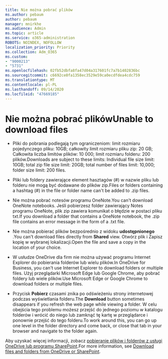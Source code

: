 ```yaml
---
title: Nie można pobrać plików
ms.author: pebaum
author: pebaum
manager: mnirkhe
ms.audience: Admin
ms.topic: article
ms.service: o365-administration
ROBOTS: NOINDEX, NOFOLLOW
localization_priority: Priority
ms.collection: Adm_O365
ms.custom:
- "9000213"
- "5731"
ms.openlocfilehash: 02fb52dbfa8fa47d04a317601fc7a7b1402836bc
ms.sourcegitcommit: c6692ce0fa1358ec3529e59ca0ecdfdea4cdc759
ms.translationtype: MT
ms.contentlocale: pl-PL
ms.lasthandoff: 09/14/2020
ms.locfileid: "47669185"
---
```

# <a name="unable-to-download-files"></a><span data-ttu-id="d0450-102">Nie można pobrać plików</span><span class="sxs-lookup"><span data-stu-id="d0450-102">Unable to download files</span></span>

- <span data-ttu-id="d0450-103">Pliki do pobrania podlegają tym ograniczeniom: limit rozmiaru pojedynczego pliku: 10GB; całkowity limit rozmiaru pliku zip: 20 GB; Całkowita liczba limitów plików: 10 000; limit rozmiaru folderu: 200 plików.</span><span class="sxs-lookup"><span data-stu-id="d0450-103">Downloads are subject to these limits: Individual file size limit: 10GB; total zip file size limit: 20GB; total number of files limit: 10,000; folder size limit: 200 files.</span></span>
- <span data-ttu-id="d0450-104">Pliki lub foldery zawierające element hasztagów (#) w nazwie pliku lub folderu nie mogą być dodawane do plików zip.</span><span class="sxs-lookup"><span data-stu-id="d0450-104">Files or folders containing a hashtag (#) in the file or folder name can't be added to .zip files.</span></span>  
    
- <span data-ttu-id="d0450-105">Nie można pobrać notesów programu OneNote.</span><span class="sxs-lookup"><span data-stu-id="d0450-105">You can't download OneNote notebooks.</span></span> <span data-ttu-id="d0450-106">Jeśli pobierzesz folder zawierający Notes programu OneNote, plik zip zawiera komunikat o błędzie w postaci pliku txt.</span><span class="sxs-lookup"><span data-stu-id="d0450-106">If you download a folder that contains a OneNote notebook, the .zip file contains an error message in the form of a .txt file.</span></span>  
    
- <span data-ttu-id="d0450-107">Nie można pobierać plików bezpośrednio z widoku **udostępnionego**  .</span><span class="sxs-lookup"><span data-stu-id="d0450-107">You can't download files directly from **Shared**  view.</span></span> <span data-ttu-id="d0450-108">Otwórz plik i Zapisz kopię w wybranej lokalizacji.</span><span class="sxs-lookup"><span data-stu-id="d0450-108">Open the file and save a copy in the location of your choice.</span></span>  
    
- <span data-ttu-id="d0450-109">W usłudze OneDrive dla firm nie można używać programu Internet Explorer do pobierania folderów lub wielu plików.</span><span class="sxs-lookup"><span data-stu-id="d0450-109">In OneDrive for Business, you can't use Internet Explorer to download folders or multiple files.</span></span> <span data-ttu-id="d0450-110">Użyj przeglądarki Microsoft Edge lub Google Chrome, aby pobrać foldery lub wiele plików.</span><span class="sxs-lookup"><span data-stu-id="d0450-110">Use Microsoft Edge or Google Chrome to download folders or multiple files.</span></span>  
    
- <span data-ttu-id="d0450-111">Przycisk **Pobierz** czasami znika po odświeżeniu strony internetowej podczas wyświetlania folderu.</span><span class="sxs-lookup"><span data-stu-id="d0450-111">The **Download** button sometimes disappears if you refresh the web page while viewing a folder.</span></span> <span data-ttu-id="d0450-112">W celu obejścia tego problemu możesz przejść do jednego poziomu w katalogu folderów i wrócić do niego lub zamknąć tę kartę w przeglądarce i ponownie przejść do tego folderu.</span><span class="sxs-lookup"><span data-stu-id="d0450-112">To work around this, you can go up one level in the folder directory and come back, or close that tab in your browser and navigate to the folder again.</span></span>  
    
<span data-ttu-id="d0450-113">Aby uzyskać więcej informacji, zobacz [pobieranie plików i folderów z usługi OneDrive lub programu SharePoint](https://support.office.com/article/download-files-and-folders-from-onedrive-or-sharepoint-5c7397b7-19c7-4893-84fe-d02e8fa5df05).</span><span class="sxs-lookup"><span data-stu-id="d0450-113">For more information, see [Download files and folders from OneDrive or SharePoint](https://support.office.com/article/download-files-and-folders-from-onedrive-or-sharepoint-5c7397b7-19c7-4893-84fe-d02e8fa5df05).</span></span>